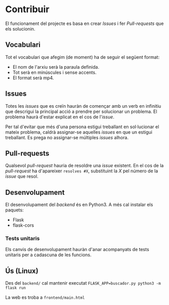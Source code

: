 # Contribuir
El funcionament del projecte es basa en crear *Issues* i fer *Pull-requests* que els solucionin.

## Vocabulari
Tot el vocabulari que afegim (de moment) ha de seguir el següent format:
* El nom de l'arxiu serà la paraula definida.
* Tot serà en minúscules i sense accents.
* El format serà mp4.

## Issues
Totes les *issues* que es creïn hauràn de començar amb un verb en infinitiu que descrigui la principal acció a prendre per solucionar un problema. El problema haurà d'estar explicat en el cos de l'*issue*.

Per tal d'evitar que més d'una persona estigui treballant en sol·lucionar el mateix problema, caldrà assignar-se aquelles *issues* en que un estigui treballant. Es prega no assignar-se múltiples *issues* alhora.

## Pull-requests
Qualsevol *pull-request* hauria de resoldre una *issue* existent. En el cos de la *pull-request* ha d'apareixer `resolves #X`, substituint la *X* pel número de la *issue* que resol.

## Desenvolupament
El desenvolupament del *backend* és en Python3. A més cal instalar els paquets:
* Flask
* flask-cors

### Tests unitaris
Els canvis de desenvolupament hauràn d'anar acompanyats de tests unitaris per a cadascuna de les funcions.

## Ús (Linux)
Des del `backend/` cal mantenir executat `FLASK_APP=buscador.py python3 -m flask run`

La web es troba a `frontend/main.html`
